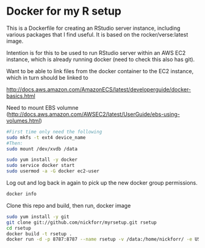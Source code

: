 Docker for my R setup
=======================

This is a Dockerfile for creating an RStudio server instance, including various packages that I find useful. It is based on the rocker/verse:latest image.

Intention is for this to be used to run RStudio server within an AWS EC2 instance, which is already running docker (need to check this also has git).

Want to be able to link files from the docker container to the EC2 instance, which in turn should be linked to 


http://docs.aws.amazon.com/AmazonECS/latest/developerguide/docker-basics.html

Need to mount EBS volumne (http://docs.aws.amazon.com/AWSEC2/latest/UserGuide/ebs-using-volumes.html)
```bash
#First time only need the following
sudo mkfs -t ext4 device_name
#Then:
sudo mount /dev/xvdb /data
```

```bash
sudo yum install -y docker
sudo service docker start
sudo usermod -a -G docker ec2-user
```
Log out and log back in again to pick up the new docker group permissions.
```bash
docker info
```

Clone this repo and build, then run, docker image
```bash
sudo yum install -y git
git clone git://github.com/nickforr/myrsetup.git rsetup
cd rsetup
docker build -t rsetup .
docker run -d -p 8787:8787 --name rsetup -v /data:/home/nickforr/ -e USER=nickforr -e PASSWORD=<password> rsetup

```
